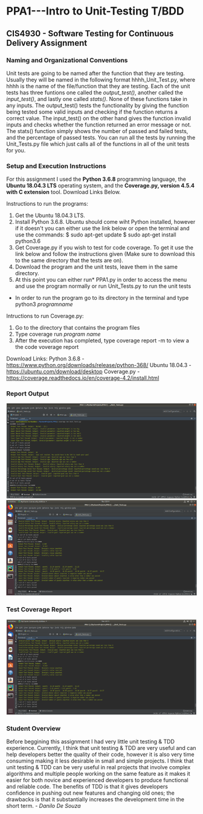 # PPA1---Intro to Unit-Testing T/BDD
## CIS4930 - Software Testing for Continuous Delivery Assignment

### Naming and Organizational Conventions
Unit tests are going to be named after the function that they are testing. Usually they will be named in the following format hhhh_Unit_Test.py, where hhhh is the name of the file/function that they are testing. Each of the unit tests has three funtions one called the *output_test()*, another called the *input_test()*, and lastly one called *stats()*. None of these functions take in any inputs. The output_test() tests the functionality by giving the function being tested some valid inputs and checking if the function returns a correct value. The input_test() on the other hand gives the function invalid inputs and checks whether the function returned an error message or not. The stats() function simply shows the number of passed and failed tests, and the percentage of passed tests.
You can run all the tests by running the Unit_Tests.py file which just calls all of the functions in all of the unit tests for you.

### Setup and Execution Instructions
For this assignment I used the **Python 3.6.8** programming language, the **Ubuntu 18.04.3 LTS** operating system, and the **Coverage.py, version 4.5.4 with C extension** tool. Download Links Below.

Instructions to run the programs:
1. Get the Ubuntu 18.04.3 LTS.
2. Install Python 3.6.8. Ubuntu should come wiht Python installed, however if it doesn't you can either use the link below or open the terminal and use the commands:
$ sudo apt-get update
$ sudo apt-get install python3.6
3. Get Coverage.py if you wish to test for code coverage. To get it use the link below and follow the instructions given (Make sure to download this to the same directory that the tests are on).
4. Download the program and the unit tests, leave them in the same directory.
5. At this point you can either run* PPA1.py in order to access the menu and use the program normally or run Unit_Tests.py to run the unit tests

* In order to run the program go to its directory in the terminal and type python3 *programname*

Intructions to run Coverage.py:
1. Go to the directory that contains the program files
2. Type coverage run *program name*
3. After the execution has completed, type coverage report -m to view a the code voverage report

Download Links:
Python 3.6.8 - https://www.python.org/downloads/release/python-368/
Ubuntu 18.04.3 - https://ubuntu.com/download/desktop
Coverage.py - https://coverage.readthedocs.io/en/coverage-4.2/install.html

### Report Output
![Unit Test Output part 1](https://github.com/danilo-souza/PPA1---Intro-to-Unit-Testing-T-BDD/blob/master/PPA1%20Images/Unit_Test_Output1.png)
![Unit Test Output part 2](https://github.com/danilo-souza/PPA1---Intro-to-Unit-Testing-T-BDD/blob/master/PPA1%20Images/Unit_Test_Output2.png)

### Test Coverage Report
![Coverage Test Output](https://github.com/danilo-souza/PPA1---Intro-to-Unit-Testing-T-BDD/blob/master/PPA1%20Images/Coverage_Test_Output.png)

### Student Overview
Before beggining this assignment I had very little unit testing & TDD experience. Currently, I think that unit testing & TDD are very useful and can help developers better the quality of their code, however it is also very time consuming making it less desirable in small and simple projects. I think that unit testing & TDD can be very useful in real projects that involve complex algorithms and multiple people working on the same feature as it makes it easier for both novice and experienced developers to produce functional and reliable code. The benefits of TDD is that it gives developers confidence in pushing out new features and changing old ones; the drawbacks is that it substantially increases the development time in the short term. - *Danilo De Souza*
